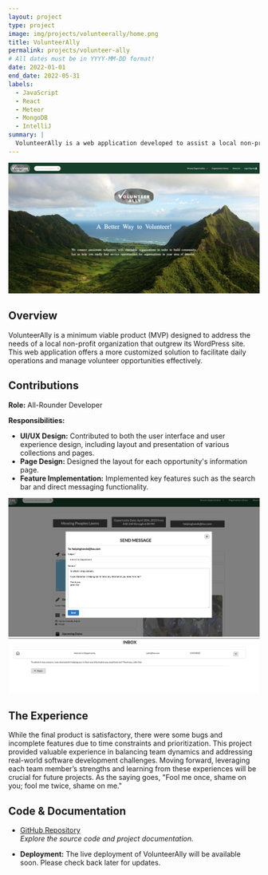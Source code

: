 ```yaml
---
layout: project
type: project
image: img/projects/volunteerally/home.png
title: VolunteerAlly
permalink: projects/volunteer-ally
# All dates must be in YYYY-MM-DD format!
date: 2022-01-01
end_date: 2022-05-31
labels:
  - JavaScript
  - React
  - Meteor
  - MongoDB
  - IntelliJ
summary: |
  VolunteerAlly is a web application developed to assist a local non-profit organization in transitioning from their outdated WordPress site to a more functional and tailored solution. Created as part of a team project for Software Engineering II, the app streamlines daily operations and enhances user engagement.
---
```


<img class="img-fluid" src="../img/projects/volunteerally/home.png" alt="VolunteerAlly Home Page">

## Overview

VolunteerAlly is a minimum viable product (MVP) designed to address the needs of a local non-profit organization that outgrew its WordPress site. This web application offers a more customized solution to facilitate daily operations and manage volunteer opportunities effectively.

## Contributions

**Role:** All-Rounder Developer

**Responsibilities:**
- **UI/UX Design:** Contributed to both the user interface and user experience design, including layout and presentation of various collections and pages.
- **Page Design:** Designed the layout for each opportunity's information page.
- **Feature Implementation:** Implemented key features such as the search bar and direct messaging functionality.

<img class="img-fluid" src="../img/projects/volunteerally/sending_msg.png" alt="Sending Message Feature">
<img class="img-fluid" src="../img/projects/volunteerally/receiving_msg.png" alt="Receiving Message Feature">

## The Experience

While the final product is satisfactory, there were some bugs and incomplete features due to time constraints and prioritization. This project provided valuable experience in balancing team dynamics and addressing real-world software development challenges. Moving forward, leveraging each team member’s strengths and learning from these experiences will be crucial for future projects. As the saying goes, "Fool me once, shame on you; fool me twice, shame on me."

## Code & Documentation
- [GitHub Repository](https://github.com/justin-loi/volunteerally)  
  *Explore the source code and project documentation.*

- **Deployment:** The live deployment of VolunteerAlly will be available soon. Please check back later for updates.